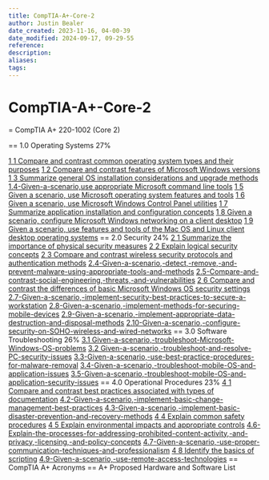 ```yaml
---
title: CompTIA-A+-Core-2
author: Justin Bealer
date_created: 2023-11-16, 04-00-39
date_modified: 2024-09-17, 09-29-55
reference: 
description: 
aliases: 
tags: 
---
```

# CompTIA-A+-Core-2
= CompTIA A+ 220-1002 (Core 2)

== 1.0 Operating Systems 27%

[1 1 Compare and contrast common operating system types and their purposes](1.1-Compare-and-contrast-common-operating-system-types-and-their-purposes.md)
[1 2 Compare and contrast features of Microsoft Windows versions](1.2-Compare-and-contrast-features-of-Microsoft-Windows-versions.md)
[1 3 Summarize general OS installation considerations and upgrade methods](1.3-Summarize-general-OS-installation-considerations-and-upgrade-methods.md)
[1.4-Given-a-scenario,use appropriate Microsoft command line tools](1.4-Given-a-scenario,-use-appropriate-Microsoft-command-line-tools.md)
[1 5 Given a scenario, use Microsoft operating system features and tools](1.5-Given-a-scenario,-use-Microsoft-operating-system-features-and-tools.md)
[1 6 Given a scenario, use Microsoft Windows Control Panel utilities](1.6-Given-a-scenario,-use-Microsoft-Windows-Control-Panel-utilities.md)
[1 7 Summarize application installation and configuration concepts](1.7-Summarize-application-installation-and-configuration-concepts.md)
[1 8 Given a scenario, configure Microsoft Windows networking on a client desktop](1.8-Given-a-scenario,-configure-Microsoft-Windows-networking-on-a-client-desktop.md)
[1 9 Given a scenario, use features and tools of the Mac OS and Linux client desktop operating systems](1.9-Given-a-scenario,-use-features-and-tools-of-the-Mac-OS-and-Linux-client-desktop-operating-systems.md)
== 2.0 Security 24%
[2 1 Summarize the importance of physical security measures](2.1-Summarize-the-importance-of-physical-security-measures.md)
[2 2 Explain logical security concepts](2.2-Explain-logical-security-concepts.md)
[2 3 Compare and contrast wireless security protocols and authentication methods](2.3-Compare-and-contrast-wireless-security-protocols-and-authentication-methods.md)
[2.4-Given-a-scenario,-detect,-remove,-and-prevent-malware-using-appropriate-tools-and-methods](2.4-Given-a-scenario,-detect,-remove,-and-prevent-malware-using-appropriate-tools-and-methods.md)
[2.5-Compare-and-contrast-social-engineering,-threats,-and-vulnerabilities](2.5-Compare-and-contrast-social-engineering,-threats,-and-vulnerabilities.md)
[2 6 Compare and contrast the differences of basic Microsoft Windows OS security settings](2.6-Compare-and-contrast-the-differences-of-basic-Microsoft-Windows-OS-security-settings.md)
[2.7-Given-a-scenario,-implement-security-best-practices-to-secure-a-workstation](2.7-Given-a-scenario,-implement-security-best-practices-to-secure-a-workstation.md)
[2.8-Given-a-scenario,-implement-methods-for-securing-mobile-devices](2.8-Given-a-scenario,-implement-methods-for-securing-mobile-devices.md)
[2.9-Given-a-scenario,-implement-appropriate-data-destruction-and-disposal-methods](2.9-Given-a-scenario,-implement-appropriate-data-destruction-and-disposal-methods.md)
[2.10-Given-a-scenario,-configure-security-on-SOHO-wireless-and-wired-networks](2.10-Given-a-scenario,-configure-security-on-SOHO-wireless-and-wired-networks.md)
== 3.0 Software Troubleshooting 26%
[3.1 Given-a-scenario,-troubleshoot-Microsoft-Windows-OS-problems](3.1-Given-a-scenario,-troubleshoot-Microsoft-Windows-OS-problems.md)
[3.2 Given-a-scenario,-troubleshoot-and-resolve-PC-security-issues](3.2-Given-a-scenario,-troubleshoot-and-resolve-PC-security-issues.md)
[3.3-Given-a-scenario,-use-best-practice-procedures-for-malware-removal](3.3-Given-a-scenario,-use-best-practice-procedures-for-malware-removal.md)
[3.4-Given-a-scenario,-troubleshoot-mobile-OS-and-application-issues](3.4-Given-a-scenario,-troubleshoot-mobile-OS-and-application-issues.md)
[3.5-Given-a-scenario,-troubleshoot-mobile-OS-and-application-security-issues](3.5-Given-a-scenario,-troubleshoot-mobile-OS-and-application-security-issues.md)
== 4.0 Operational Procedures 23%
[4 1 Compare and contrast best practices associated with types of documentation](4.1-Compare-and-contrast-best-practices-associated-with-types-of-documentation.md)
[4.2-Given-a-scenario,-implement-basic-change-management-best-practices](4.2-Given-a-scenario,-implement-basic-change-management-best-practices.md)
[4.3-Given-a-scenario,-implement-basic-disaster-prevention-and-recovery-methods](4.3-Given-a-scenario,-implement-basic-disaster-prevention-and-recovery-methods.md)
[4 4 Explain common safety procedures](4.4-Explain-common-safety-procedures.md)
[4 5 Explain environmental impacts and appropriate controls](4.5-Explain-environmental-impacts-and-appropriate-controls.md)
[4.6-Explain-the-processes-for-addressing-prohibited-content-activity,-and-privacy,-licensing,-and-policy-concepts](4.6-Explain-the-processes-for-addressing-prohibited-content-activity,-and-privacy,-licensing,-and-policy-concepts.md)
[4.7-Given-a-scenario,-use-proper-communication-techniques-and-professionalism](4.7-Given-a-scenario,-use-proper-communication-techniques-and-professionalism.md)
[4 8 Identify the basics of scripting](4.8-Identify-the-basics-of-scripting.md)
[4.9-Given-a-scenario,-use-remote-access-technologies](4.9-Given-a-scenario,-use-remote-access-technologies.md)
== CompTIA A+ Acronyms
== A+ Proposed Hardware and Software List

